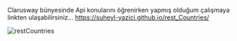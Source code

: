 
Clarusway bünyesinde Api konularını öğrenirken yapmış olduğum çalışmaya linkten ulaşabilirsiniz... https://suheyl-yazici.github.io/rest_Countries/

![restCountries](https://user-images.githubusercontent.com/93797206/193422389-e2ae825c-77b1-43ff-91ab-cd0c44ad2be6.gif)
